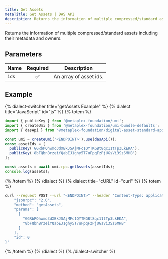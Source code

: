 ```yaml
---
title: Get Assets
metaTitle: Get Assets | DAS API
description: Returns the information of multiple compressed/standard assets
---
```


Returns the information of multiple compressed/standard assets including their metadata and owners.

## Parameters

| Name            | Required | Description                                |
| --------------- | :------: | ------------------------------------------ |
| `ids`           |    ✅    | An array of asset ids.                     |

## Example

{% dialect-switcher title="getAssets Example" %}
{% dialect title="JavaScript" id="js" %}
{% totem %}

```js
import { publicKey } from '@metaplex-foundation/umi';
import { createUmi } from '@metaplex-foundation/umi-bundle-defaults';
import { dasApi } from '@metaplex-foundation/digital-asset-standard-api';

const umi = createUmi('<ENDPOINT>').use(dasApi());
const assetIds = [
  publicKey('GGRbPQhwmo3dXBkJSAjMFc1QYTKGBt8qc11tTp3LkEKA'),
  publicKey('8bFQbnBrzeiYQabEJ1ghy5T7uFpqFzPjUGsVi3SzSMHB')
];

const assets = await umi.rpc.getAssets(assetIds);
console.log(assets);
```

{% /totem %}
{% /dialect %}
{% dialect title="cURL" id="curl" %}
{% totem %}

```sh
curl --request POST --url "<ENDPOINT>" --header 'Content-Type: application/json' --data '{
    "jsonrpc": "2.0",
    "method": "getAssets",
    "params": [
      [
        "GGRbPQhwmo3dXBkJSAjMFc1QYTKGBt8qc11tTp3LkEKA",
        "8bFQbnBrzeiYQabEJ1ghy5T7uFpqFzPjUGsVi3SzSMHB"
      ]
    ],
    "id": 0
}'
```

{% /totem %}
{% /dialect %}
{% /dialect-switcher %} 
